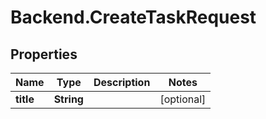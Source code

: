 # Backend.CreateTaskRequest

## Properties

Name | Type | Description | Notes
------------ | ------------- | ------------- | -------------
**title** | **String** |  | [optional] 



